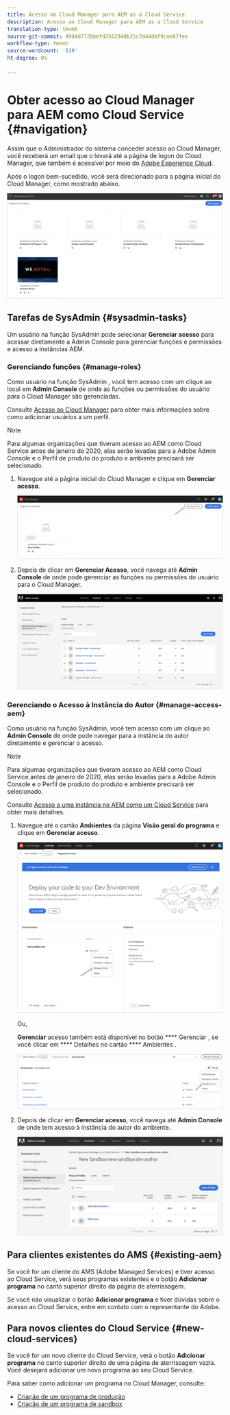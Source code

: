 ```yaml
---
title: Acesso ao Cloud Manager para AEM as a Cloud Service
description: Acesso ao Cloud Manager para AEM as a Cloud Service
translation-type: tm+mt
source-git-commit: 4904d7728befd3562940b35c7d44dbf9cae87fee
workflow-type: tm+mt
source-wordcount: '519'
ht-degree: 0%

---
```



# Obter acesso ao Cloud Manager para AEM como Cloud Service {#navigation}

Assim que o Administrador do sistema conceder acesso ao Cloud Manager, você receberá um email que o levará até a página de logon do Cloud Manager, que também é acessível por meio do [Adobe Experience Cloud](https://my.cloudmanager.adobe.com/).

Após o logon bem-sucedido, você será direcionado para a página inicial do Cloud Manager, como mostrado abaixo.

![](assets/first_timelogin1.png)

## Tarefas de SysAdmin {#sysadmin-tasks}

Um usuário na função SysAdmin pode selecionar **Gerenciar acesso** para acessar diretamente a Admin Console para gerenciar funções e permissões e acesso a instâncias AEM.

### Gerenciando funções {#manage-roles}

Como usuário na função SysAdmin , você tem acesso com um clique ao local em **Admin Console** de onde as funções ou permissões do usuário para o Cloud Manager são gerenciadas.

Consulte [Acesso ao Cloud Manager](https://docs.adobe.com/content/help/en/experience-manager-cloud-service/security/ims-support.html#accessing-cloud-manager) para obter mais informações sobre como adicionar usuários a um perfil.

>[!NOTE]
>Para algumas organizações que tiveram acesso ao AEM como Cloud Service antes de janeiro de 2020, elas serão levadas para a Adobe Admin Console e o Perfil de produto do produto e ambiente precisará ser selecionado.

1. Navegue até a página inicial do Cloud Manager e clique em **Gerenciar acesso**.

   ![](assets/sys-admin5.png)

1. Depois de clicar em **Gerenciar Acesso**, você navega até **Admin Console** de onde pode gerenciar as funções ou permissões do usuário para o Cloud Manager.

   ![](assets/sys-admin1.png)

### Gerenciando o Acesso à Instância do Autor {#manage-access-aem}

Como usuário na função SysAdmin, você tem acesso com um clique ao **Admin Console** de onde pode navegar para a instância do autor diretamente e gerenciar o acesso.

>[!NOTE]
>Para algumas organizações que tiveram acesso ao AEM como Cloud Service antes de janeiro de 2020, elas serão levadas para a Adobe Admin Console e o Perfil de produto do produto e ambiente precisará ser selecionado.

Consulte [Acesso a uma instância no AEM como um Cloud Service](https://docs.adobe.com/content/help/en/experience-manager-cloud-service/security/ims-support.html#accessing-instance-cloud-service) para obter mais detalhes.

1. Navegue até o cartão **Ambientes** da página **Visão geral do programa** e clique em **Gerenciar acesso**.

   ![](assets/sys-admin6.png)

   Ou,

   **Gerenciar** acesso também está disponível no botão  **** Gerenciar , se você clicar em  **** Detalhes no cartão  **** Ambientes .

   ![](assets/sys-admin4.png)

1. Depois de clicar em **Gerenciar acesso**, você navega até **Admin Console** de onde tem acesso à instância do autor do ambiente.

   ![](assets/sys-admin-2.png)

## Para clientes existentes do AMS {#existing-aem}

Se você for um cliente do AMS (Adobe Managed Services) e tiver acesso ao Cloud Service, verá seus programas existentes e o botão **Adicionar programa** no canto superior direito da página de aterrissagem.

Se você não visualizar o botão **Adicionar programa** e tiver dúvidas sobre o acesso ao Cloud Service, entre em contato com o representante do Adobe.

## Para novos clientes do Cloud Service {#new-cloud-services}

Se você for um novo cliente do Cloud Service, verá o botão **Adicionar programa** no canto superior direito de uma página de aterrissagem vazia. Você desejará adicionar um novo programa ao seu Cloud Service.

Para saber como adicionar um programa no Cloud Manager, consulte:
* [Criação de um programa de produção](/help/onboarding/getting-access-to-aem-in-cloud/creating-production-program.md)
* [Criação de um programa de sandbox](/help/onboarding/getting-access-to-aem-in-cloud/creating-sandbox-program.md)
